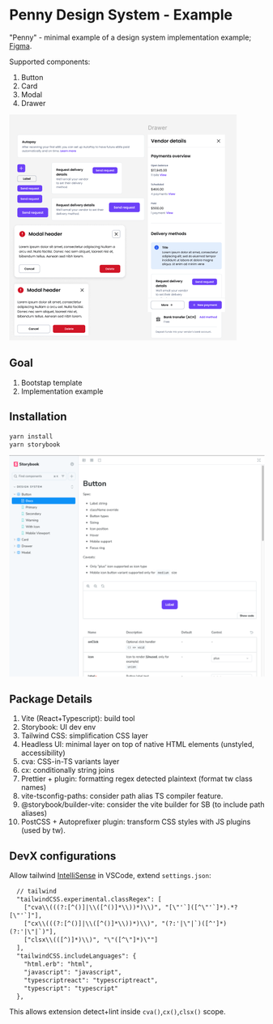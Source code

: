# Penny Design System - Example

"Penny" - minimal example of a design system implementation example; [Figma](https://www.figma.com/design/wwAMVAirmeYLPxt1oq6IoB/Penny---Design-System-example?node-id=0-1&t=GdqcYMk1yqHFwWnL-1).

Supported components:

1. Button
2. Card
3. Modal
4. Drawer

![Components Preview](image.png)

## Goal

1. Bootstap template
2. Implementation example

## Installation

```
yarn install
yarn storybook
```

![Preview](image-1.png)

## Package Details

1. Vite (React+Typescript): build tool
2. Storybook: UI dev env
3. Tailwind CSS: simplification CSS layer
4. Headless UI: minimal layer on top of native HTML elements (unstyled, accessibility)
5. cva: CSS-in-TS variants layer
6. cx: conditionally string joins
7. Prettier + plugin: formatting regex detected plaintext (format tw class names)
8. vite-tsconfig-paths: consider path alias TS compiler feature.
9. @storybook/builder-vite: consider the vite builder for SB (to include path aliases)
10. PostCSS + Autoprefixer plugin: transform CSS styles with JS plugins (used by tw).

## DevX configurations

Allow tailwind [IntelliSense](https://tailwindcss.com/docs/editor-setup) in VSCode, extend `settings.json`:

```
  // tailwind
  "tailwindCSS.experimental.classRegex": [
    ["cva\\(((?:[^()]|\\([^()]*\\))*)\\)", "[\"'`]([^\"'`]*).*?[\"'`]"],
    ["cx\\(((?:[^()]|\\([^()]*\\))*)\\)", "(?:'|\"|`)([^']*)(?:'|\"|`)"],
    ["clsx\\(([^)]*)\\)", "\"([^\"]*)\""]
  ],
  "tailwindCSS.includeLanguages": {
    "html.erb": "html",
    "javascript": "javascript",
    "typescriptreact": "typescriptreact",
    "typescript": "typescript"
  },
```

This allows extension detect+lint inside `cva()`,`cx()`,`clsx()` scope.
